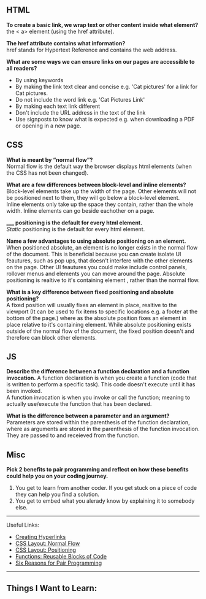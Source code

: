 ## HTML

**To create a basic link, we wrap text or other content inside what element?**  
the < a> element (using the href attribute).

**The href attribute contains what information?**  
href stands for Hypertext Reference and contains the web address.

**What are some ways we can ensure links on our pages are accessible to all readers?** 
- By using keywords
- By making the link text clear and concise e.g. 'Cat pictures' for a link for Cat pictures.
- Do not include the word link e.g. 'Cat Pictures Link'
- By making each text link different
- Don't include the URL address in the text of the link
- Use signposts to know what is expected e.g. when downloading a PDF or opening in a new page. 

## CSS

**What is meant by “normal flow”?**  
Normal flow is the default way the browser displays html elements (when the CSS has not been changed).

**What are a few differences between block-level and inline elements?**  
Block-level elements take up the width of the page. Other elements will not be positioned next to them, they will go below a block-level element.  
Inline elements only take up the space they contain, rather than the whole width. Inline elements can go beside eachother on a page.

**___ positioning is the default for every html element.**  
*Static* positioning is the default for every html element.

**Name a few advantages to using absolute positioning on an element.**  
When positioned absolute, an element is no longer exists in the normal flow of the document. This is beneficial because you can create isolate UI feautures, such as pop ups, that doesn't interfere with the other elements on the page. Other UI feautures you could make include control panels, rollover menus and elements you can move around the page.
Absolute positioning is realtive to it's containing element , rather than the normal flow.

**What is a key difference between fixed positioning and absolute positioning?**  
A fixed position will usually fixes an element in place, realtive to the viewport (It can be used to fix items to specific locations e.g. a footer at the bottom of the page.) where as the absolute position fixes an element in place relative to it's containing element. While absolute positioning exists outside of the normal flow of the document, the fixed position doesn't and therefore can block other elements.


## JS

**Describe the difference between a function declaration and a function invocation.**
A function declaration is when you create a function (code that is written to perform a specific task). This code doesn't execute until it has been invoked.  
A function invocation is when you invoke or call the function; meaning to actually use/execute the function that has been declared.

**What is the difference between a parameter and an argument?**  
Parameters are stored within the parenthesis of the function declaration, where as arguments are stored in the parenthesis of the function invocation. They are passed to and receieved from the function.


## Misc

**Pick 2 benefits to pair programming and reflect on how these benefits could help you on your coding journey.**  

1. You get to learn from another coder. If you get stuck on a piece of code they can help you find a solution.
2. You get to embed what you alerady know by explaining it to somebody else.

---

Useful Links:
- [Creating Hyperlinks](https://developer.mozilla.org/en-US/docs/Learn/HTML/Introduction_to_HTML/Creating_hyperlinks)
- [CSS Layout: Normal Flow](https://developer.mozilla.org/en-US/docs/Learn/CSS/CSS_layout/Normal_Flow)
- [CSS Layout: Positioning](https://developer.mozilla.org/en-US/docs/Learn/CSS/CSS_layout/Positioning)
- [Functions: Reusable Blocks of Code](https://developer.mozilla.org/en-US/docs/Learn/JavaScript/Building_blocks/Functions)
- [Six Reasons for Pair Programming](https://www.codefellows.org/blog/6-reasons-for-pair-programming/)

---

## Things I Want to Learn: